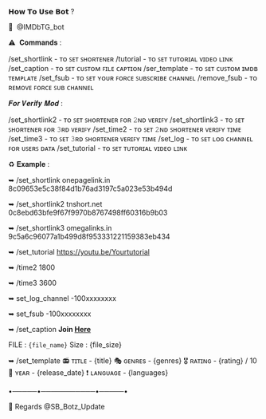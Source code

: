 𝗛𝗼𝘄 𝗧𝗼 𝗨𝘀𝗲 𝗕𝗼𝘁 ?

🤖  @IMDbTG_bot


⚠️  𝐂𝐨𝐦𝐦𝐚𝐧𝐝𝐬 :

/set_shortlink - ᴛᴏ ꜱᴇᴛ ꜱʜᴏʀᴛᴇɴᴇʀ
/tutorial - ᴛᴏ ꜱᴇᴛ ᴛᴜᴛᴏʀɪᴀʟ ᴠɪᴅᴇᴏ ʟɪɴᴋ
/set_caption - ᴛᴏ ꜱᴇᴛ ᴄᴜꜱᴛᴏᴍ ꜰɪʟᴇ ᴄᴀᴘᴛɪᴏɴ
/ser_template - ᴛᴏ ꜱᴇᴛ ᴄᴜꜱᴛᴏᴍ ɪᴍᴅʙ ᴛᴇᴍᴘʟᴀᴛᴇ
/set_fsub - ᴛᴏ ꜱᴇᴛ ʏᴏᴜʀ ꜰᴏʀᴄᴇ ꜱᴜʙꜱᴄʀɪʙᴇ ᴄʜᴀɴɴᴇʟ
/remove_fsub - ᴛᴏ ʀᴇᴍᴏᴠᴇ ꜰᴏʀᴄᴇ ꜱᴜʙ ᴄʜᴀɴɴᴇʟ

𝑭𝒐𝒓 𝑽𝒆𝒓𝒊𝒇𝒚 𝑴𝒐𝒅 :

/set_shortlink2 - ᴛᴏ ꜱᴇᴛ ꜱʜᴏʀᴛᴇɴᴇʀ ꜰᴏʀ 𝟸ɴᴅ ᴠᴇʀɪꜰʏ
/set_shortlink3 - ᴛᴏ ꜱᴇᴛ ꜱʜᴏʀᴛᴇɴᴇʀ ꜰᴏʀ 𝟹ʀᴅ ᴠᴇʀɪꜰʏ
/set_time2 - ᴛᴏ ꜱᴇᴛ 𝟸ɴᴅ ꜱʜᴏʀᴛᴇɴᴇʀ ᴠᴇʀɪꜰʏ ᴛɪᴍᴇ
/set_time3 - ᴛᴏ ꜱᴇᴛ 𝟹ʀᴅ ꜱʜᴏʀᴛᴇɴᴇʀ ᴠᴇʀɪꜰʏ ᴛɪᴍᴇ
/set_log - ᴛᴏ ꜱᴇᴛ ʟᴏɢ ᴄʜᴀɴɴᴇʟ ꜰᴏʀ ᴜꜱᴇʀꜱ ᴅᴀᴛᴀ
/set_tutorial - ᴛᴏ ꜱᴇᴛ ᴛᴜᴛᴏʀɪᴀʟ ᴠɪᴅᴇᴏ ʟɪɴᴋ

♻️ 𝐄𝐱𝐚𝐦𝐩𝐥𝐞 : 

➥ /set_shortlink onepagelink.in 8c09653e5c38f84d1b76ad3197c5a023e53b494d

➥ /set_shortlink2 tnshort.net 0c8ebd63bfe9f67f9970b8767498ff60316b9b03

➥ /set_shortlink3 omegalinks.in 9c5a6c96077a1b499d8f953331221159383eb434

➥ /set_tutorial https://youtu.be/Yourtutorial 

➥ /time2 1800

➥ /time3 3600

➥ set_log_channel -100xxxxxxxx

➥ set_fsub -100xxxxxxxx

➥ /set_caption <b>Join [Here](https://telegram.me/SB_Update)</b> 

FILE : <code>{file_name}</code> 
Size : {file_size}

➥ /set_template 
📻 ᴛɪᴛʟᴇ - {title}
🎭 ɢᴇɴʀᴇs - {genres}
🎖 ʀᴀᴛɪɴɢ - {rating} / 10
📆 ʏᴇᴀʀ - {release_date}
❗️ ʟᴀɴɢᴜᴀɢᴇ - {languages}

•─────•───────────•─────•

💞 Regards @SB_Botz_Update
